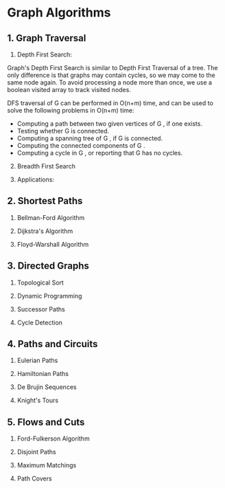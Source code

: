 # Graph Algorithms

## 1. Graph Traversal

1. Depth First Search:

Graph's Depth First Search is similar to Depth First Traversal of a tree. 
The only difference is that graphs may contain cycles, so we may come to the same node again. 
To avoid processing a node more than once, we use a boolean visited array to track visited nodes.

DFS traversal of G can be performed in O(n+m) time, and can be used to solve
the following problems in O(n+m) time:
* Computing a path between two given vertices of G , if one exists.
* Testing whether G is connected.
* Computing a spanning tree of G , if G is connected.
* Computing the connected components of G .
* Computing a cycle in G , or reporting that G has no cycles.
 
2. Breadth First Search

3. Applications:

## 2. Shortest Paths

1. Bellman-Ford Algorithm

2. Dijkstra's Algorithm

3. Floyd-Warshall Algorithm

## 3. Directed Graphs

1. Topological Sort

2. Dynamic Programming

3. Successor Paths

4. Cycle Detection

## 4. Paths and Circuits

1. Eulerian Paths

2. Hamiltonian Paths

3. De Brujin Sequences

4. Knight's Tours

## 5. Flows and Cuts

1. Ford-Fulkerson Algorithm

2. Disjoint Paths

3. Maximum Matchings

4. Path Covers
